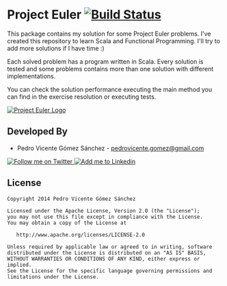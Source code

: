 Project Euler [![Build Status](https://travis-ci.org/pedrovgs/Scala-Project-Euler.svg?branch=master)](https://travis-ci.org/pedrovgs/Scala-Project-Euler)
=============

This package contains my solution for some Project Euler problems. I've created this repository to learn Scala and Functional Programming. I'll try to add more solutions if I have time :)

Each solved problem has a program written in Scala. Every solution is tested and some problems contains more than one solution with different implementations.
 
You can check the solution performance executing the main method you can find in the exercise resolution or executing tests.

<a href="http://www.projecteuler.net">
    <img alt="Project Euler Logo" src="http://grokcode.com/wordpress/wp-content/uploads/project_euler.png" />
</a>


Developed By
------------

* Pedro Vicente Gómez Sánchez - <pedrovicente.gomez@gmail.com>

<a href="https://twitter.com/pedro_g_s">
  <img alt="Follow me on Twitter" src="http://imageshack.us/a/img812/3923/smallth.png" />
</a>
<a href="http://www.linkedin.com/in/pedrovg">
  <img alt="Add me to Linkedin" src="http://imageshack.us/a/img41/7877/smallld.png" />
</a>


License
-------

    Copyright 2014 Pedro Vicente Gómez Sánchez

    Licensed under the Apache License, Version 2.0 (the "License");
    you may not use this file except in compliance with the License.
    You may obtain a copy of the License at

       http://www.apache.org/licenses/LICENSE-2.0

    Unless required by applicable law or agreed to in writing, software
    distributed under the License is distributed on an "AS IS" BASIS,
    WITHOUT WARRANTIES OR CONDITIONS OF ANY KIND, either express or implied.
    See the License for the specific language governing permissions and
    limitations under the License.